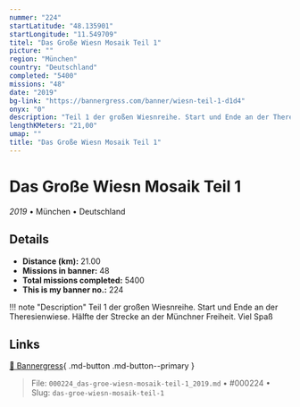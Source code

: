 ```yaml
---
nummer: "224"
startLatitude: "48.135901"
startLongitude: "11.549709"
titel: "Das Große Wiesn Mosaik Teil 1"
picture: ""
region: "München"
country: "Deutschland"
completed: "5400"
missions: "48"
date: "2019"
bg-link: "https://bannergress.com/banner/wiesn-teil-1-d1d4"
onyx: "0"
description: "Teil 1 der großen Wiesnreihe. Start und Ende an der Theresienwiese. Hälfte der Strecke an der Münchner Freiheit. Viel Spaß"
lengthKMeters: "21,00"
umap: ""
title: "Das Große Wiesn Mosaik Teil 1"
---
```

# Das Große Wiesn Mosaik Teil 1

*2019* • München • Deutschland



## Details
- **Distance (km):** 21.00
- **Missions in banner:** 48
- **Total missions completed:** 5400
- **This is my banner no.:** 224


!!! note "Description"
    Teil 1 der großen Wiesnreihe. Start und Ende an der Theresienwiese. Hälfte der Strecke an der Münchner Freiheit. Viel Spaß



## Links
[🔗 Bannergress](https://bannergress.com/banner/wiesn-teil-1-d1d4){ .md-button .md-button--primary }



> File: `000224_das-groe-wiesn-mosaik-teil-1_2019.md` • #000224 • Slug: `das-groe-wiesn-mosaik-teil-1`
